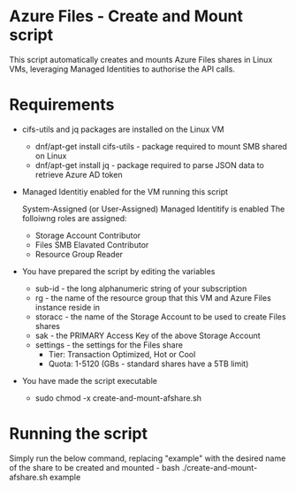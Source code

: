 # Azure Files - Create and Mount script
This script automatically creates and mounts Azure Files shares in Linux VMs, leveraging Managed Identities to authorise the API calls.

# Requirements
- cifs-utils and jq packages are installed on the Linux VM

    - dnf/apt-get install cifs-utils - package required to mount SMB shared on Linux
    - dnf/apt-get install jq - package required to parse JSON data to retrieve Azure AD token

- Managed Identitiy enabled for the VM running this script

    System-Assigned (or User-Assigned) Managed Identitify is enabled
    The folloiwng roles are assigned:
    - Storage Account Contributor
    - Files SMB Elavated Contributor
    - Resource Group Reader

- You have prepared the script by editing the variables 
    - sub-id - the long alphanumeric string of your subscription
    - rg - the name of the resource group that this VM and Azure Files instance reside in
    - storacc - the name of the Storage Account to be used to create Files shares
    - sak - the PRIMARY Access Key of the above Storage Account
    - settings - the settings for the Files share
        - Tier: Transaction Optimized, Hot or Cool
        - Quota: 1-5120 (GBs - standard shares have a 5TB limit)
- You have made the script executable
    - sudo chmod -x create-and-mount-afshare.sh

# Running the script
Simply run the below command, replacing "example" with the desired name of the share to be created and mounted
    - bash ./create-and-mount-afshare.sh example